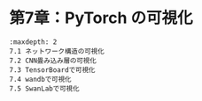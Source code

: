 # 第7章：PyTorch の可視化
```{toctree}
:maxdepth: 2
7.1 ネットワーク構造の可視化
7.2 CNN畳み込み層の可視化
7.3 TensorBoardで可視化
7.4 wandbで可視化
7.5 SwanLabで可視化
```
